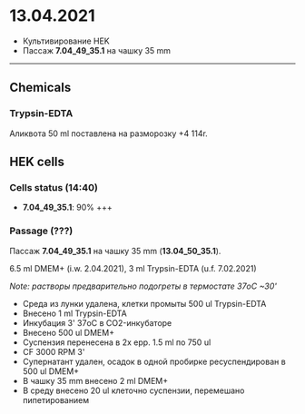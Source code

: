 13.04.2021
==========

- Культивирование HEK
- Пассаж **7.04_49_35.1** на чашку 35 mm

---

## Chemicals
### Trypsin-EDTA
Аликвота 50 ml поставлена на разморозку +4 114r.

## HEK cells
### Cells status (14:40)
- **7.04_49_35.1**: 90% +++

### Passage (???)
Пассаж **7.04_49_35.1** на чашку 35 mm (**13.04_50_35.1**).

6.5 ml DMEM+ (i.w. 2.04.2021), 3 ml Trypsin-EDTA (u.f. 7.02.2021)

*Note: растворы предварительно подогреты в термостате 37oC \~30'*

- Среда из лунки удалена, клетки промыты 500 ul Trypsin-EDTA
- Внесено 1 ml Trypsin-EDTA
- Инкубация 3' 37oC в CO2-инкубаторе
- Внесено 500 ul DMEM+
- Суспензия перенесена в 2x epp. 1.5 ml по 750 ul
- CF 3000 RPM 3'
- Супернатант удален, осадок в одной пробирке ресуспендирован в 500 ul DMEM+
- В чашку 35 mm внесено 2 ml DMEM+
- В среду внесено 20 ul клеточно суспензии, перемешано пипетированием